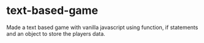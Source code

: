 # text-based-game
Made a text based game with vanilla javascript using function, if statements and an object to store the players data. 
